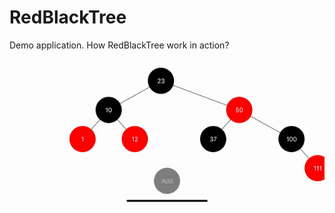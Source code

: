 # RedBlackTree

Demo application. How RedBlackTree work in action?

![](https://github.com/german-creator/RedBlackTree/blob/main/demo.gif)
